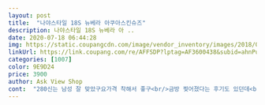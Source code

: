 ```yaml
---
layout: post 
title:  "나야스타일 18S 뉴베라 아쿠아스킨슈즈" 
description: 나야스타일 18S 뉴베라 아 ..
date: 2020-07-18 06:44:28 
img: https://static.coupangcdn.com/image/vendor_inventory/images/2018/01/25/17/6/02542c55-9af3-4778-92ea-1d56f8cb2c80.jpg 
linkUrl: https://link.coupang.com/re/AFFSDP?lptag=AF3600438&subid=ahnPublicAsk&pageKey=64420842&itemId=218373543&vendorItemId=3527850387&traceid=V0-113-95e13eff7b12eb34 
categories: [1007] 
color: 9E9D24 
price: 3900 
author: Ask View Shop 
cont:  "280신는 남성 잘 맞았구요가격 착해서 좋구<br/>금방 찢어졌다는 후기도 있던데<br/>두켤레로 잘 버텨주길 ㅋㅋ<br/>따른곳은 재고없다고 취소하라했는데 여기만 유일하게 쫌만더기달려달라하구 공장에서 직으로 바로보내주신다하고<br/>몇시간 놀고 나니 구멍이 났어요<br/>바닷가도 수영장에서도 계속 신고 있었는데도요<br/>빠지 간다고 급하게 주문했는데<br/>사은품 양말 머리끈도 감솨합니다<br/>올핸 아쉬운대로 빠지나 실컷 다니고자 하는데<br/>원래 사용중이던거랑 똑같은 제품이네요<br/>작년에 이거 신고 코타에서 신나게 놀던 기억이 ㅎㅎ<br/>저렴한 가격처럼 일회용으로 신기 좋아요.<br/><br/>저희 가족은 한켤레로 3일 내내 잘 놀았어요<br/>최고에요<br/>" 
---
```

